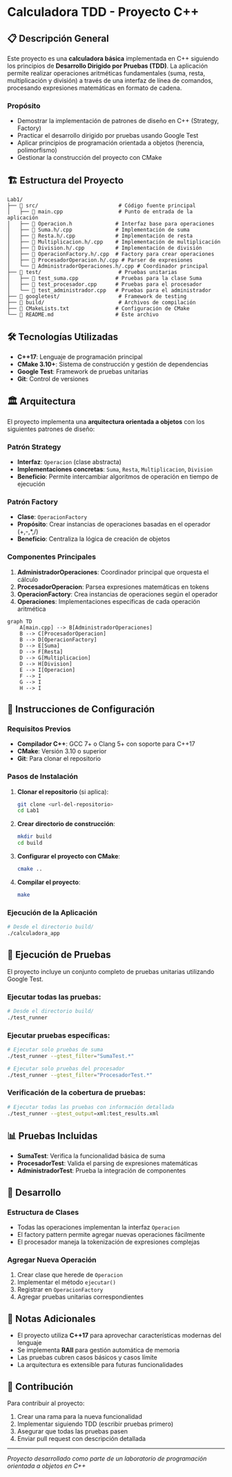 # Calculadora TDD - Proyecto C++

## 📋 Descripción General

Este proyecto es una **calculadora básica** implementada en C++ siguiendo los principios de **Desarrollo Dirigido por Pruebas (TDD)**. La aplicación permite realizar operaciones aritméticas fundamentales (suma, resta, multiplicación y división) a través de una interfaz de línea de comandos, procesando expresiones matemáticas en formato de cadena.

### Propósito
- Demostrar la implementación de patrones de diseño en C++ (Strategy, Factory)
- Practicar el desarrollo dirigido por pruebas usando Google Test
- Aplicar principios de programación orientada a objetos (herencia, polimorfismo)
- Gestionar la construcción del proyecto con CMake

## 🏗️ Estructura del Proyecto

```
Lab1/
├── 📁 src/                          # Código fuente principal
│   ├── 📄 main.cpp                  # Punto de entrada de la aplicación
│   ├── 📄 Operacion.h              # Interfaz base para operaciones
│   ├── 📄 Suma.h/.cpp              # Implementación de suma
│   ├── 📄 Resta.h/.cpp             # Implementación de resta
│   ├── 📄 Multiplicacion.h/.cpp    # Implementación de multiplicación
│   ├── 📄 Division.h/.cpp          # Implementación de división
│   ├── 📄 OperacionFactory.h/.cpp  # Factory para crear operaciones
│   ├── 📄 ProcesadorOperacion.h/.cpp # Parser de expresiones
│   └── 📄 AdministradorOperaciones.h/.cpp # Coordinador principal
├── 📁 test/                         # Pruebas unitarias
│   ├── 📄 test_suma.cpp            # Pruebas para la clase Suma
│   ├── 📄 test_procesador.cpp      # Pruebas para el procesador
│   └── 📄 test_administrador.cpp   # Pruebas para el administrador
├── 📁 googletest/                   # Framework de testing
├── 📁 build/                        # Archivos de compilación
├── 📄 CMakeLists.txt               # Configuración de CMake
└── 📄 README.md                    # Este archivo
```

## 🛠️ Tecnologías Utilizadas

- **C++17**: Lenguaje de programación principal
- **CMake 3.10+**: Sistema de construcción y gestión de dependencias
- **Google Test**: Framework de pruebas unitarias
- **Git**: Control de versiones

## 🏛️ Arquitectura

El proyecto implementa una **arquitectura orientada a objetos** con los siguientes patrones de diseño:

### Patrón Strategy
- **Interfaz**: `Operacion` (clase abstracta)
- **Implementaciones concretas**: `Suma`, `Resta`, `Multiplicacion`, `Division`
- **Beneficio**: Permite intercambiar algoritmos de operación en tiempo de ejecución

### Patrón Factory
- **Clase**: `OperacionFactory`
- **Propósito**: Crear instancias de operaciones basadas en el operador (+,-,*,/)
- **Beneficio**: Centraliza la lógica de creación de objetos

### Componentes Principales

1. **AdministradorOperaciones**: Coordinador principal que orquesta el cálculo
2. **ProcesadorOperacion**: Parsea expresiones matemáticas en tokens
3. **OperacionFactory**: Crea instancias de operaciones según el operador
4. **Operaciones**: Implementaciones específicas de cada operación aritmética

```mermaid
graph TD
    A[main.cpp] --> B[AdministradorOperaciones]
    B --> C[ProcesadorOperacion]
    B --> D[OperacionFactory]
    D --> E[Suma]
    D --> F[Resta]
    D --> G[Multiplicacion]
    D --> H[Division]
    E --> I[Operacion]
    F --> I
    G --> I
    H --> I
```

## 🚀 Instrucciones de Configuración

### Requisitos Previos
- **Compilador C++**: GCC 7+ o Clang 5+ con soporte para C++17
- **CMake**: Versión 3.10 o superior
- **Git**: Para clonar el repositorio

### Pasos de Instalación

1. **Clonar el repositorio** (si aplica):
   ```bash
   git clone <url-del-repositorio>
   cd Lab1
   ```

2. **Crear directorio de construcción**:
   ```bash
   mkdir build
   cd build
   ```

3. **Configurar el proyecto con CMake**:
   ```bash
   cmake ..
   ```

4. **Compilar el proyecto**:
   ```bash
   make
   ```

### Ejecución de la Aplicación

```bash
# Desde el directorio build/
./calculadora_app
```

## 🧪 Ejecución de Pruebas

El proyecto incluye un conjunto completo de pruebas unitarias utilizando Google Test.

### Ejecutar todas las pruebas:
```bash
# Desde el directorio build/
./test_runner
```

### Ejecutar pruebas específicas:
```bash
# Ejecutar solo pruebas de suma
./test_runner --gtest_filter="SumaTest.*"

# Ejecutar solo pruebas del procesador
./test_runner --gtest_filter="ProcesadorTest.*"
```

### Verificación de la cobertura de pruebas:
```bash
# Ejecutar todas las pruebas con información detallada
./test_runner --gtest_output=xml:test_results.xml
```

## 📊 Pruebas Incluidas

- **SumaTest**: Verifica la funcionalidad básica de suma
- **ProcesadorTest**: Valida el parsing de expresiones matemáticas
- **AdministradorTest**: Prueba la integración de componentes

## 🔧 Desarrollo

### Estructura de Clases
- Todas las operaciones implementan la interfaz `Operacion`
- El factory pattern permite agregar nuevas operaciones fácilmente
- El procesador maneja la tokenización de expresiones complejas

### Agregar Nueva Operación
1. Crear clase que herede de `Operacion`
2. Implementar el método `ejecutar()`
3. Registrar en `OperacionFactory`
4. Agregar pruebas unitarias correspondientes

## 📝 Notas Adicionales

- El proyecto utiliza **C++17** para aprovechar características modernas del lenguaje
- Se implementa **RAII** para gestión automática de memoria
- Las pruebas cubren casos básicos y casos límite
- La arquitectura es extensible para futuras funcionalidades

## 👥 Contribución

Para contribuir al proyecto:
1. Crear una rama para la nueva funcionalidad
2. Implementar siguiendo TDD (escribir pruebas primero)
3. Asegurar que todas las pruebas pasen
4. Enviar pull request con descripción detallada

---

*Proyecto desarrollado como parte de un laboratorio de programación orientada a objetos en C++*
